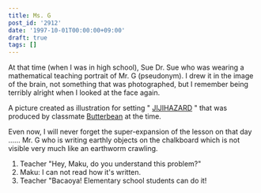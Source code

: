 ```yaml
---
title: Ms. G
post_id: '2912'
date: '1997-10-01T00:00:00+09:00'
draft: true
tags: []
---
```


At that time (when I was in high school), Sue Dr. Sue who was wearing a mathematical teaching portrait of Mr. G (pseudonym). I drew it in the image of the brain, not something that was photographed, but I remember being terribly alright when I looked at the face again.

A picture created as illustration for setting " [JIJIHAZARD](/2898) " that was produced by classmate [Butterbean](http://mixi.jp/show_friend.pl?id=2308126) at the time.

Even now, I will never forget the super-expansion of the lesson on that day ...... Mr. G who is writing earthly objects on the chalkboard which is not visible very much like an earthworm crawling.

1.  Teacher "Hey, Maku, do you understand this problem?"
2.  Maku: I can not read how it's written.
3.  Teacher "Bacaoya! Elementary school students can do it!
